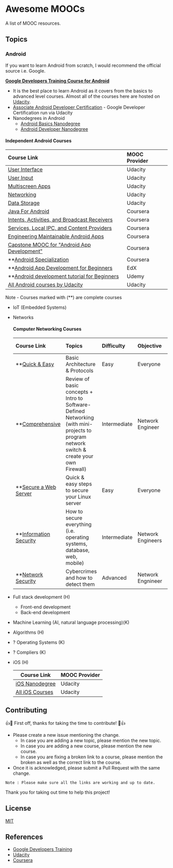 # Awesome MOOCs
A list of MOOC resources.

## Topics

### __Android__
If you want to learn Android from scratch, I would recommend the official source i.e. Google.

__[Google Developers Training Course for Android](https://developers.google.com/training/android/)__
- It is the best place to learn Android as it covers from the basics to advanced level courses. Almost all of the courses here are hosted on [Udacity](https://www.udacity.com/). 
- [Associate Android Developer Certification](https://developers.google.com/training/certification/associate-android-developer/) - Google Developer Certification run via Udacity
- Nanodegrees in Android
  - [Android Basics Nanodegree](https://www.udacity.com/course/android-basics-nanodegree-by-google--nd803)
  - [Android Developer Nanodegree](https://www.udacity.com/course/android-developer-nanodegree-by-google--nd801)
  
#### Independent Android Courses
      
  | Course Link| MOOC Provider|
  |:--------|:-------------|
  | [User Interface](https://www.udacity.com/course/android-basics-user-interface--ud834)| Udacity |
  | [User Input](https://www.udacity.com/course/android-basics-user-input--ud836) | Udacity |
  | [Multiscreen Apps](https://www.udacity.com/course/android-basics-multiscreen-apps--ud839) | Udacity |
  | [Networking](https://www.udacity.com/course/android-basics-networking--ud843) | Udacity |
  | [Data Storage](https://www.udacity.com/course/android-basics-data-storage--ud845) | Udacity |
  | [Java For Android](https://www.coursera.org/learn/java-for-android) | Coursera |
  | [Intents, Activities, and Broadcast Receivers](https://www.coursera.org/learn/androidapps) | Coursera |
  | [Services, Local IPC, and Content Providers](https://www.coursera.org/learn/androidapps-2) | Coursera |
  | [Engineering Maintainable Android Apps](https://www.coursera.org/specializations/android-app-development) | Coursera |
  | [Capstone MOOC for "Android App Development"](https://www.coursera.org/learn/aadcapstone) | Coursera |
  | **[Android Specialization](https://www.coursera.org/specializations/android-app-development) | Coursera |
  | **[Android App Development for Beginners](https://www.edx.org/course/android-app-development-beginners-galileox-caad002x-0) | EdX|
  | **[Android development tutorial for Beginners](https://www.udemy.com/complete-android-development-course/) | Udemy |
  | [All Android courses by Udacity](https://www.udacity.com/courses/android)| Udacity |
 
Note - Courses marked with (**) are complete courses

- IoT (Embedded Systems)
  
  
- Networks

  #### Computer Networking Courses
      
  | Course Link| Topics | Difficulty | Objective | MOOC Provider|
  |:--------|:-------------|:-------------|:-------------|:-------------|
  | **[Quick & Easy](https://www.udacity.com/course/networking-for-web-developers--ud256)| Basic Architecture & Protocols | Easy | Everyone | Udacity |
  | **[Comprehensive](https://www.udacity.com/course/computer-networking--ud436) | Review of basic concepts + Intro to Software-Defined Networking (with mini-projects to program network switch & create your own Firewall) | Intermediate | Network Engineer | Udacity |
  | **[Secure a Web Server](https://www.udacity.com/course/configuring-linux-web-servers--ud299) | Quick & easy steps to secure your Linux server | Easy | Everyone | Udacity |
  | **[Information Security](https://www.udacity.com/course/intro-to-information-security--ud459) | How to secure everything (i.e. operating systems, database, web, mobile) | Intermediate | Network Engineers | Udacity |
  | **[Network Security](https://www.udacity.com/course/network-security--ud199) | Cybercrimes and how to detect them | Advanced | Network Engnineer | Udacity |
 

- Full stack development (H)
  - Front-end development
  - Back-end development
  
- Machine Learning (AI, natural language processing)(K)
- Algorithms (H)
- ? Operating Systems (K)
- ? Compliers (K)

- iOS (H)
  
  | Course Link| MOOC Provider|
  |--------|-------------|
  | [iOS Nanodegree](https://www.udacity.com/course/ios-developer-nanodegree--nd003)| Udacity |
  | [All iOS Courses](https://www.udacity.com/courses/ios) | Udacity |



## Contributing

:+1::tada: First off, thanks for taking the time to contribute! :tada::+1:

* Please create a new issue mentioning the change. 
  * In case you are adding a new topic, please mention the new topic. 
  * In case you are adding a new course, please mention the new course. 
  * In case you are fixing a broken link to a course, please mention the broken as well as the correct link to the course.
* Once it is acknowledged, please submit a Pull Request with the same change. 

`Note : Please make sure all the links are working and up to date.` 

Thank you for taking out time to help this project!

## License

[MIT](https://github.com/Tapia17/awesome-moocs/blob/master/LICENSE)


## References
- [Google Developers Training](https://developers.google.com/training/)
- [Udacity](https://www.udacity.com/)
- [Coursera](https://www.coursera.org/)
   
